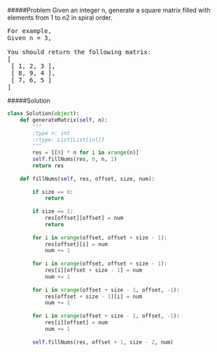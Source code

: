 #####Problem
Given an integer n, generate a square matrix filled with elements from 1 to n2 in spiral order.

<pre>
For example,
Given n = 3,

You should return the following matrix:
[
 [ 1, 2, 3 ],
 [ 8, 9, 4 ],
 [ 7, 6, 5 ]
]
</pre>

#####Solution
```python
class Solution(object):
    def generateMatrix(self, n):
        """
        :type n: int
        :rtype: List[List[int]]
        """
        res = [[0] * n for i in xrange(n)]
        self.fillNums(res, 0, n, 1)
        return res
    
    def fillNums(self, res, offset, size, num):
        
        if size == 0:
            return
        
        if size == 1:
            res[offset][offset] = num
            return
        
        for i in xrange(offset, offset + size - 1):
            res[offset][i] = num
            num += 1
        
        for i in xrange(offset, offset + size - 1):
            res[i][offset + size - 1] = num
            num += 1
        
        for i in xrange(offset + size - 1, offset, -1):
            res[offset + size - 1][i] = num
            num += 1
        
        for i in xrange(offset + size - 1, offset, -1):
            res[i][offset] = num
            num += 1
        
        self.fillNums(res, offset + 1, size - 2, num)
```